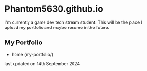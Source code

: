 # Phantom5630.github.io
I'm currently a game dev tech stream student.
This will be the place I upload my portfolio and maybe resume in the future.

## My Portfolio
- home (my-portfolio/)



last updated on 14th September 2024
